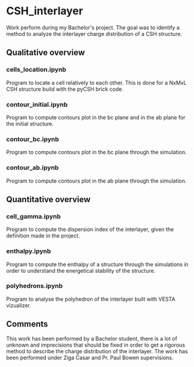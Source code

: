 # CSH_interlayer
Work perform during my Bachelor's project. The goal was to identify a method to analyze the interlayer charge distribution of a CSH structure.

## Qualitative overview
### cells_location.ipynb
Program to locate a cell relatively to each other. This is done for a NxMxL CSH structure build with the pyCSH brick code.
### contour_initial.ipynb
Program to compute contours plot in the bc plane and in the ab plane for the initial structure.
### contour_bc.ipynb
Program to compute contours plot in the bc plane through the simulation.
### contour_ab.ipynb
Program to compute contours plot in the ab plane through the simulation.

## Quantitative overview
### cell_gamma.ipynb
Program to compute the dispersion index of the interlayer, given the definition made in the project.
### enthalpy.ipynb
Program to compute the enthalpy of a structure through the simulations in order to understand the energetical stability of the structure.
### polyhedrons.ipynb
Program to analyse the polyhedron of the interlayer built with VESTA vizualizer.

## Comments
This work has been performed by a Bachelor student, there is a lot of unknown and imprecisions that should be fixed in order to get a rigorous method to describe the charge distribution of the interlayer.
The work has been performed under Ziga Casar and Pr. Paul Bowen supervisions.
